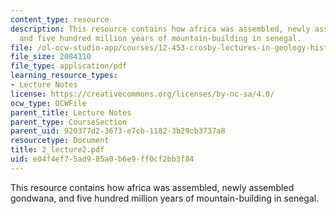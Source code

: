 ```yaml
---
content_type: resource
description: This resource contains how africa was assembled, newly assembled gondwana,
  and five hundred million years of mountain-building in senegal.
file: /ol-ocw-studio-app/courses/12-453-crosby-lectures-in-geology-history-of-africa-fall-2005/e04f4ef75ad985a0b6e9ff0cf2bb3f84_2_lecture2.pdf
file_size: 2084110
file_type: application/pdf
learning_resource_types:
- Lecture Notes
license: https://creativecommons.org/licenses/by-nc-sa/4.0/
ocw_type: OCWFile
parent_title: Lecture Notes
parent_type: CourseSection
parent_uid: 920377d2-3673-e7cb-1182-3b29cb3737a8
resourcetype: Document
title: 2_lecture2.pdf
uid: e04f4ef7-5ad9-85a0-b6e9-ff0cf2bb3f84
---
```

This resource contains how africa was assembled, newly assembled gondwana, and five hundred million years of mountain-building in senegal.